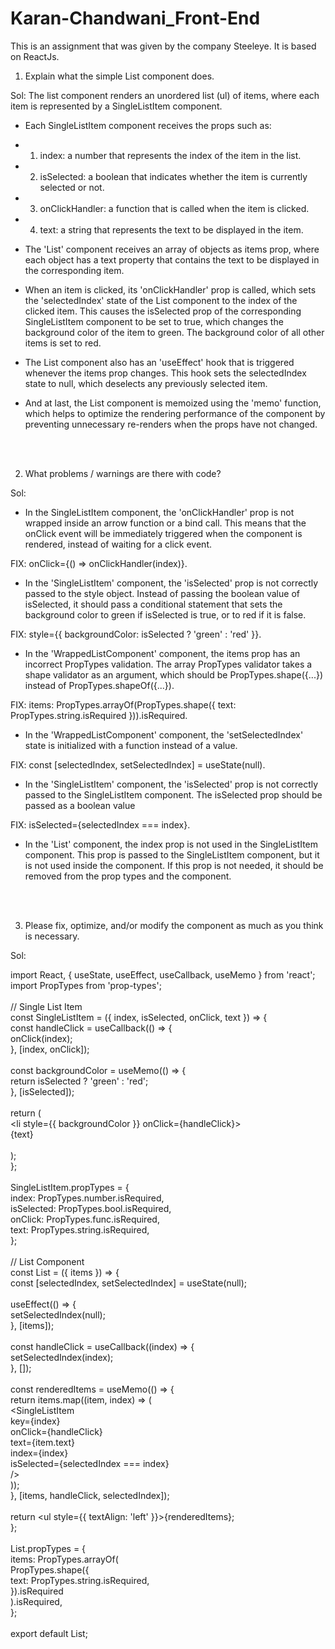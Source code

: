 # Karan-Chandwani_Front-End

This is an assignment that was given by the company Steeleye. It is based on ReactJs.



1. Explain what the simple List component does.

Sol: The list component renders an unordered list (ul) of items, where each item is represented by a SingleListItem component.

- Each SingleListItem component receives the props such as:

- 1. index: a number that represents the index of the item in the list.
- 2. isSelected: a boolean that indicates whether the item is currently selected or not.
- 3. onClickHandler: a function that is called when the item is clicked.
- 4. text: a string that represents the text to be displayed in the item.

- The 'List' component receives an array of objects as items prop, where each object has a text property that contains the text to be displayed in the corresponding item.

- When an item is clicked, its 'onClickHandler' prop is called, which sets the 'selectedIndex' state of the List component to the index of the clicked item. This causes the isSelected prop of the corresponding SingleListItem component to be set to true, which changes the background color of the item to green. The background color of all other items is set to red.

- The List component also has an 'useEffect' hook that is triggered whenever the items prop changes. This hook sets the selectedIndex state to null, which deselects any previously selected item.

- And at last, the List component is memoized using the 'memo' function, which helps to optimize the rendering performance of the component by preventing unnecessary re-renders when the props have not changed.

<br><br>

2. What problems / warnings are there with code?

Sol: 
- In the SingleListItem component, the 'onClickHandler' prop is not wrapped inside an arrow function or a bind call. This means that the onClick event will be immediately triggered when the component is rendered, instead of waiting for a click event.

 FIX:  onClick={() => onClickHandler(index)}.

- In the 'SingleListItem' component, the 'isSelected' prop is not correctly passed to the style object. Instead of passing the boolean value of isSelected, it should pass a conditional statement that sets the background color to green if isSelected is true, or to red if it is false. 

 FIX: style={{ backgroundColor: isSelected ? 'green' : 'red' }}.
 
- In the 'WrappedListComponent' component, the items prop has an incorrect PropTypes validation. The array PropTypes validator takes a shape validator as an argument, which should be PropTypes.shape({...}) instead of PropTypes.shapeOf({...}).
 
 FIX: items: PropTypes.arrayOf(PropTypes.shape({ text: PropTypes.string.isRequired })).isRequired.
  
- In the 'WrappedListComponent' component, the 'setSelectedIndex' state is initialized with a function instead of a value. 
  
 FIX: const [selectedIndex, setSelectedIndex] = useState(null).
   
- In the 'SingleListItem' component, the 'isSelected' prop is not correctly passed to the SingleListItem component. The isSelected prop should be passed as a boolean value

 FIX: isSelected={selectedIndex === index}.
 
- In the 'List' component, the index prop is not used in the SingleListItem component. This prop is passed to the SingleListItem component, but it is not used inside the component. If this prop is not needed, it should be removed from the prop types and the component.

<br><br>

3. Please fix, optimize, and/or modify the component as much as you think is necessary.

Sol: 

import React, { useState, useEffect, useCallback, useMemo } from 'react';<br>
import PropTypes from 'prop-types';<br>
<br>
// Single List Item<br>
const SingleListItem = ({ index, isSelected, onClick, text }) => {<br>
  const handleClick = useCallback(() => {<br>
    onClick(index);<br>
  }, [index, onClick]);<br>
<br>
  const backgroundColor = useMemo(() => {<br>
    return isSelected ? 'green' : 'red';<br>
  }, [isSelected]);<br>
<br>
  return (<br>
    <li style={{ backgroundColor }} onClick={handleClick}><br>
      {text}<br>
    </li><br>
  );<br>
};<br>
<br>
SingleListItem.propTypes = {<br>
  index: PropTypes.number.isRequired,<br>
  isSelected: PropTypes.bool.isRequired,<br>
  onClick: PropTypes.func.isRequired,<br>
  text: PropTypes.string.isRequired,<br>
};<br>
<br>
// List Component<br>
const List = ({ items }) => {<br>
  const [selectedIndex, setSelectedIndex] = useState(null);<br>
<br>
  useEffect(() => {<br>
    setSelectedIndex(null);<br>
  }, [items]);<br>
<br>
  const handleClick = useCallback((index) => {<br>
    setSelectedIndex(index);<br>
  }, []);<br>
<br>
  const renderedItems = useMemo(() => {<br>
    return items.map((item, index) => (<br>
      <SingleListItem<br>
        key={index}<br>
        onClick={handleClick}<br>
        text={item.text}<br>
        index={index}<br>
        isSelected={selectedIndex === index}<br>
      /><br>
    ));<br>
  }, [items, handleClick, selectedIndex]);<br>
<br>
  return <ul style={{ textAlign: 'left' }}>{renderedItems}</ul>;<br>
};<br>
<br>
List.propTypes = {<br>
  items: PropTypes.arrayOf(<br>
    PropTypes.shape({<br>
      text: PropTypes.string.isRequired,<br>
    }).isRequired<br>
  ).isRequired,<br>
};<br>
<br>
export default List;
